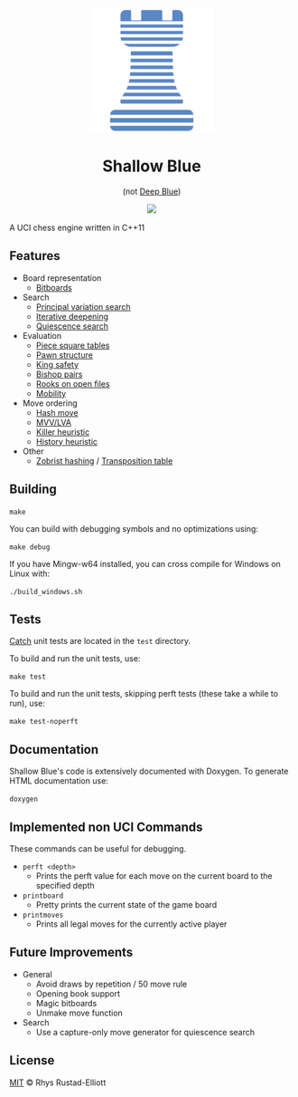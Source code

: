<p align="center">
  <img src="logos/logo.png" height="220" width="220">
</p>

<h1 align="center">Shallow Blue</h1>
<p align="center">(not <a href="https://en.wikipedia.org/wiki/Deep_Blue_(chess_computer)">Deep Blue</a>)</p>

<p align="center">
  <a href="https://travis-ci.org/GunshipPenguin/shallow-blue"><img src="https://img.shields.io/travis/GunshipPenguin/shallow-blue/master.svg"></a>
</p>

A UCI chess engine written in C++11

## Features

  - Board representation
    - [Bitboards](https://en.wikipedia.org/wiki/Bitboard)
  - Search
    - [Principal variation search](https://chessprogramming.wikispaces.com/Principal+Variation+Search)
    - [Iterative deepening](https://en.wikipedia.org/wiki/Iterative_deepening_depth-first_search)
    - [Quiescence search](https://en.wikipedia.org/wiki/Quiescence_search)
  - Evaluation
    - [Piece square tables](https://chessprogramming.wikispaces.com/Piece-Square+Tables)
    - [Pawn structure](https://chessprogramming.wikispaces.com/Pawn+Structure)
    - [King safety](https://chessprogramming.wikispaces.com/King+Safety)
    - [Bishop pairs](https://chessprogramming.wikispaces.com/Bishop+Pair)
    - [Rooks on open files](https://chessprogramming.wikispaces.com/Rook+on+Open+File)
    - [Mobility](https://chessprogramming.wikispaces.com/Mobility)
  - Move ordering
    - [Hash move](https://chessprogramming.wikispaces.com/Hash+Move)
    - [MVV/LVA](https://chessprogramming.wikispaces.com/MVV-LVA)
    - [Killer heuristic](https://chessprogramming.wikispaces.com/Killer+Heuristic)
    - [History heuristic](https://chessprogramming.wikispaces.com/History+Heuristic)
  - Other
    - [Zobrist hashing](https://en.wikipedia.org/wiki/Zobrist_hashing) / [Transposition table](https://en.wikipedia.org/wiki/Transposition_table)

    

## Building

`make`

You can build with debugging symbols and no optimizations using:

`make debug`

If you have Mingw-w64 installed, you can cross compile for Windows on Linux with:

`./build_windows.sh`

## Tests

[Catch](https://github.com/philsquared/Catch) unit tests are located in the `test` directory.

To build and run the unit tests, use:

`make test`

To build and run the unit tests, skipping perft tests (these take a while to run), use:

`make test-noperft`

## Documentation

Shallow Blue's code is extensively documented with Doxygen. To generate HTML
documentation use:

`doxygen`

## Implemented non UCI Commands

These commands can be useful for debugging.

- `perft <depth>`
  - Prints the perft value for each move on the current board to the specified depth
- `printboard`
    - Pretty prints the current state of the game board
- `printmoves`
    - Prints all legal moves for the currently active player

## Future Improvements

- General
  - Avoid draws by repetition / 50 move rule
  - Opening book support
  - Magic bitboards
  - Unmake move function
- Search
  - Use a capture-only move generator for quiescence search

## License

[MIT](https://github.com/GunshipPenguin/shallow-blue/blob/master/LICENSE) © Rhys Rustad-Elliott
